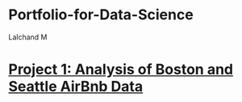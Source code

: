# Portfolio-for-Data-Science
Lalchand M
# [Project 1: Analysis of Boston and Seattle AirBnb Data](https://github.com/Lalchand-M/Portfolio-for-Data-Science/blob/master/Analysis%20of%20AirBnb/README.md)
